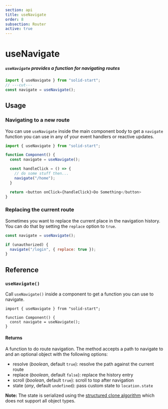 ```yaml
---
section: api
title: useNavigate
order: 8
subsection: Router
active: true
---
```


# useNavigate

##### `useNavigate` provides a function for navigating routes

<div class="text-xl">

```ts
import { useNavigate } from "solid-start";
// ---cut---
const navigate = useNavigate();
```

</div>

<table-of-contents></table-of-contents>

## Usage

### Navigating to a new route

You can use `useNavigate` inside the main component body to get a `navigate` function you can use in any of your event handlers or reactive updates.

```js
import { useNavigate } from "solid-start";

function Component() {
  const navigate = useNavigate();

  const handleClick = () => {
    // do some stuff then...
    navigate("/home");
  }

  return <button onClick={handleClick}>Do Something</button>
}
```

### Replacing the current route

Sometimes you want to replace the current place in the navigation history. You can do that by setting the `replace` option to `true`.

```js
const navigate = useNavigate();

if (unauthorized) {
  navigate("/login", { replace: true });
}
```

## Reference

### `useNavigate()`

Call `useNavigate()` inside a component to get a function you can use to navigate.

```tsx twoslash
import { useNavigate } from "solid-start";

function Component() {
  const navigate = useNavigate();
}
```

#### Returns

A function to do route navigation. The method accepts a path to navigate to and an optional object with the following options:

- resolve (_boolean_, default `true`): resolve the path against the current route
- replace (_boolean_, default `false`): replace the history entry
- scroll (_boolean_, default `true`): scroll to top after navigation
- state (_any_, default `undefined`): pass custom state to `location.state`

__Note:__ The state is serialized using the [structured clone algorithm](https://developer.mozilla.org/en-US/docs/Web/API/Web_Workers_API/Structured_clone_algorithm) which does not support all object types.

